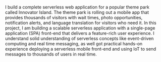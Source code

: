 I build a complete serverless web application for a popular theme park called Innovator Island. The theme park is rolling out a mobile app that provides thousands of visitors with wait times, photo opportunities, notification alerts, and language translation for visitors who need it. In this project, I am building a scalable serverless application with a single-page application (SPA) front-end that delivers a feature-rich user experience. I understand solid understanding of serverless concepts like event-driven computing and real time messaging, as well got practical hands-on experience deploying a serverless mobile front-end and using IoT to send messages to thousands of users in real time.
